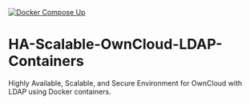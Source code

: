 [![Docker Compose Up](https://github.com/JesusdelCas99/OwnCloud-LDAP-Multi-Container-High-Availability-Application/actions/workflows/deployment.yml/badge.svg)](https://github.com/JesusdelCas99/OwnCloud-LDAP-Multi-Container-High-Availability-Application/actions/workflows/deployment.yml)


# HA-Scalable-OwnCloud-LDAP-Containers
Highly Available, Scalable, and Secure Environment for OwnCloud with LDAP using Docker containers.

